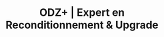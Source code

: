 ---
title: "ODZ+ | Expert en Reconditionnement & Upgrade"
url: /les-avirons/odz-expert-en-reconditionnement-et-upgrade/
shop: ordinateur
---